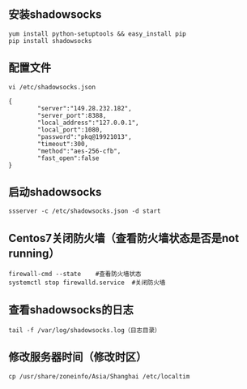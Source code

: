 ## 安装shadowsocks
```shell
yum install python-setuptools && easy_install pip
pip install shadowsocks
```
## 配置文件
```shell
vi /etc/shadowsocks.json
```
```
{
        "server":"149.28.232.182",
        "server_port":8388,
        "local_address":"127.0.0.1",
        "local_port":1080,
        "password":"pkq@19921013",
        "timeout":300,
        "method":"aes-256-cfb",
        "fast_open":false
}
```

## 启动shadowsocks
```shell
ssserver -c /etc/shadowsocks.json -d start
```

## Centos7关闭防火墙（查看防火墙状态是否是not running）
```shell
firewall-cmd --state    #查看防火墙状态
systemctl stop firewalld.service  #关闭防火墙
```

## 查看shadowsocks的日志
```shell
tail -f /var/log/shadowsocks.log（日志目录）
```

## 修改服务器时间（修改时区）
```shell
cp /usr/share/zoneinfo/Asia/Shanghai /etc/localtim
```
